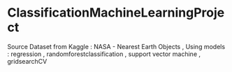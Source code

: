 # ClassificationMachineLearningProject
Source Dataset from Kaggle : NASA - Nearest Earth Objects , Using models : regression , randomforestclassification , support vector machine , gridsearchCV
